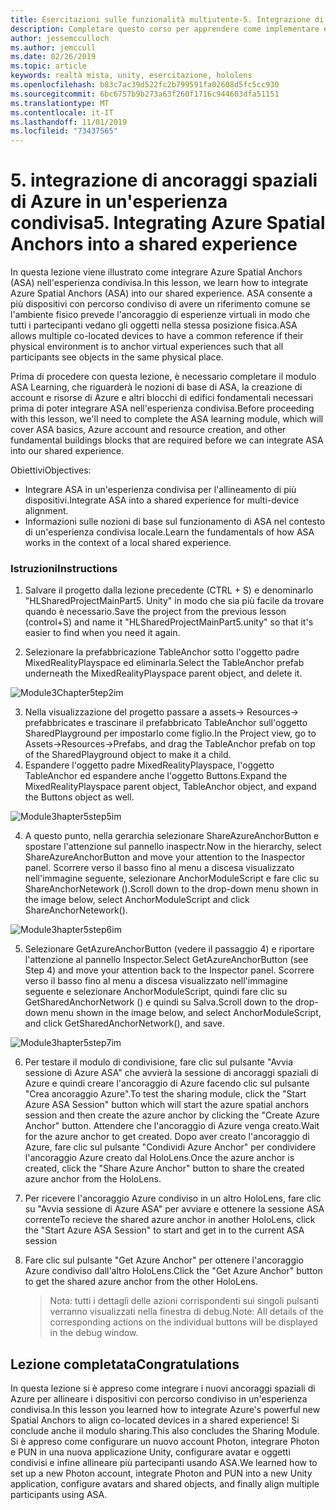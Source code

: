 ```yaml
---
title: Esercitazioni sulle funzionalità multiutente-5. Integrazione di ancoraggi spaziali di Azure in un'esperienza condivisa
description: Completare questo corso per apprendere come implementare esperienze condivise multiutente all'interno di un'applicazione HoloLens 2.
author: jessemcculloch
ms.author: jemccull
ms.date: 02/26/2019
ms.topic: article
keywords: realtà mista, unity, esercitazione, hololens
ms.openlocfilehash: b83c7ac39d522fc2b799591fa02608d5fc5cc930
ms.sourcegitcommit: 6bc6757b9b273a63f260f1716c944603dfa51151
ms.translationtype: MT
ms.contentlocale: it-IT
ms.lasthandoff: 11/01/2019
ms.locfileid: "73437565"
---
```

# <a name="5-integrating-azure-spatial-anchors-into-a-shared-experience"></a><span data-ttu-id="a9c89-105">5. integrazione di ancoraggi spaziali di Azure in un'esperienza condivisa</span><span class="sxs-lookup"><span data-stu-id="a9c89-105">5. Integrating Azure Spatial Anchors into a shared experience</span></span>

<span data-ttu-id="a9c89-106">In questa lezione viene illustrato come integrare Azure Spatial Anchors (ASA) nell'esperienza condivisa.</span><span class="sxs-lookup"><span data-stu-id="a9c89-106">In this lesson, we learn how to integrate Azure Spatial Anchors (ASA) into our shared experience.</span></span> <span data-ttu-id="a9c89-107">ASA consente a più dispositivi con percorso condiviso di avere un riferimento comune se l'ambiente fisico prevede l'ancoraggio di esperienze virtuali in modo che tutti i partecipanti vedano gli oggetti nella stessa posizione fisica.</span><span class="sxs-lookup"><span data-stu-id="a9c89-107">ASA allows multiple co-located devices to have a common reference if their physical environment is to anchor virtual experiences such that all participants see objects in the same physical place.</span></span>

<span data-ttu-id="a9c89-108">Prima di procedere con questa lezione, è necessario completare il modulo ASA Learning, che riguarderà le nozioni di base di ASA, la creazione di account e risorse di Azure e altri blocchi di edifici fondamentali necessari prima di poter integrare ASA nell'esperienza condivisa.</span><span class="sxs-lookup"><span data-stu-id="a9c89-108">Before proceeding with this lesson, we'll need to complete the ASA learning module, which will cover ASA basics, Azure account and resource creation, and other fundamental buildings blocks that are required before we can integrate ASA into our shared experience.</span></span>

<span data-ttu-id="a9c89-109">Obiettivi</span><span class="sxs-lookup"><span data-stu-id="a9c89-109">Objectives:</span></span>

- <span data-ttu-id="a9c89-110">Integrare ASA in un'esperienza condivisa per l'allineamento di più dispositivi.</span><span class="sxs-lookup"><span data-stu-id="a9c89-110">Integrate ASA into a shared experience for multi-device alignment.</span></span>
- <span data-ttu-id="a9c89-111">Informazioni sulle nozioni di base sul funzionamento di ASA nel contesto di un'esperienza condivisa locale.</span><span class="sxs-lookup"><span data-stu-id="a9c89-111">Learn the fundamentals of how ASA works in the context of a local shared experience.</span></span>

### <a name="instructions"></a><span data-ttu-id="a9c89-112">Istruzioni</span><span class="sxs-lookup"><span data-stu-id="a9c89-112">Instructions</span></span>

1. <span data-ttu-id="a9c89-113">Salvare il progetto dalla lezione precedente (CTRL + S) e denominarlo "HLSharedProjectMainPart5. Unity" in modo che sia più facile da trovare quando è necessario.</span><span class="sxs-lookup"><span data-stu-id="a9c89-113">Save the project from the previous lesson (control+S) and name it "HLSharedProjectMainPart5.unity" so that it's easier to find when you need it again.</span></span>

2. <span data-ttu-id="a9c89-114">Selezionare la prefabbricazione TableAnchor sotto l'oggetto padre MixedRealityPlayspace ed eliminarla.</span><span class="sxs-lookup"><span data-stu-id="a9c89-114">Select the TableAnchor prefab underneath the MixedRealityPlayspace parent object, and delete it.</span></span>

![Module3Chapter5tep2im](images/module3chapter5step2im.PNG)

3.  <span data-ttu-id="a9c89-116">Nella visualizzazione del progetto passare a assets-> Resources-> prefabbricates e trascinare il prefabbricato TableAnchor sull'oggetto SharedPlayground per impostarlo come figlio.</span><span class="sxs-lookup"><span data-stu-id="a9c89-116">In the Project view, go to Assets->Resources->Prefabs, and drag the TableAnchor prefab on top of the SharedPlayground object to make it a child.</span></span>
4.  <span data-ttu-id="a9c89-117">Espandere l'oggetto padre MixedRealityPlayspace, l'oggetto TableAnchor ed espandere anche l'oggetto Buttons.</span><span class="sxs-lookup"><span data-stu-id="a9c89-117">Expand the MixedRealityPlayspace parent object, TableAnchor object, and expand the Buttons object as well.</span></span> 

![Module3hapter5step5im](images/module3chapter5step5im.PNG)

4. <span data-ttu-id="a9c89-119">A questo punto, nella gerarchia selezionare ShareAzureAnchorButton e spostare l'attenzione sul pannello inaspectr.</span><span class="sxs-lookup"><span data-stu-id="a9c89-119">Now in the hierarchy, select ShareAzureAnchorButton and move your attention to the Inaspector panel.</span></span> <span data-ttu-id="a9c89-120">Scorrere verso il basso fino al menu a discesa visualizzato nell'immagine seguente, selezionare AnchorModuleScript e fare clic su ShareAnchorNetework ().</span><span class="sxs-lookup"><span data-stu-id="a9c89-120">Scroll down to the drop-down menu shown in the image below, select AnchorModuleScript and click ShareAnchorNetework().</span></span>

![Module3hapter5step6im](images/module3chapter5step6im.PNG)

5. <span data-ttu-id="a9c89-122">Selezionare GetAzureAnchorButton (vedere il passaggio 4) e riportare l'attenzione al pannello Inspector.</span><span class="sxs-lookup"><span data-stu-id="a9c89-122">Select GetAzureAnchorButton (see Step 4) and move your attention back to the Inspector panel.</span></span> <span data-ttu-id="a9c89-123">Scorrere verso il basso fino al menu a discesa visualizzato nell'immagine seguente e selezionare AnchorModuleScript, quindi fare clic su GetSharedAnchorNetwork () e quindi su Salva.</span><span class="sxs-lookup"><span data-stu-id="a9c89-123">Scroll down to the drop-down menu shown in the image below, and select AnchorModuleScript, and click GetSharedAnchorNetwork(), and save.</span></span>

![Module3hapter5step7im](images/module3chapter5step7im.PNG)

6. <span data-ttu-id="a9c89-125">Per testare il modulo di condivisione, fare clic sul pulsante "Avvia sessione di Azure ASA" che avvierà la sessione di ancoraggi spaziali di Azure e quindi creare l'ancoraggio di Azure facendo clic sul pulsante "Crea ancoraggio Azure".</span><span class="sxs-lookup"><span data-stu-id="a9c89-125">To test the sharing module, click the "Start Azure ASA Session" button which will start the azure spatial anchors session and then create the azure anchor by clicking the "Create Azure Anchor" button.</span></span> <span data-ttu-id="a9c89-126">Attendere che l'ancoraggio di Azure venga creato.</span><span class="sxs-lookup"><span data-stu-id="a9c89-126">Wait for the azure anchor to get created.</span></span> <span data-ttu-id="a9c89-127">Dopo aver creato l'ancoraggio di Azure, fare clic sul pulsante "Condividi Azure Anchor" per condividere l'ancoraggio Azure creato dal HoloLens.</span><span class="sxs-lookup"><span data-stu-id="a9c89-127">Once the azure anchor is created, click the "Share Azure Anchor" button to share the created azure anchor from the HoloLens.</span></span>

7. <span data-ttu-id="a9c89-128">Per ricevere l'ancoraggio Azure condiviso in un altro HoloLens, fare clic su "Avvia sessione di Azure ASA" per avviare e ottenere la sessione ASA corrente</span><span class="sxs-lookup"><span data-stu-id="a9c89-128">To recieve the shared azure anchor in another HoloLens, click the "Start Azure ASA Session" to start and get in to the current ASA session</span></span>

8. <span data-ttu-id="a9c89-129">Fare clic sul pulsante "Get Azure Anchor" per ottenere l'ancoraggio Azure condiviso dall'altro HoloLens.</span><span class="sxs-lookup"><span data-stu-id="a9c89-129">Click the "Get Azure Anchor" button to get the shared azure anchor from the other HoloLens.</span></span>

   > <span data-ttu-id="a9c89-130">Nota: tutti i dettagli delle azioni corrispondenti sui singoli pulsanti verranno visualizzati nella finestra di debug.</span><span class="sxs-lookup"><span data-stu-id="a9c89-130">Note: All details of the corresponding actions on the individual buttons will be displayed in the debug window.</span></span>

## <a name="congratulations"></a><span data-ttu-id="a9c89-131">Lezione completata</span><span class="sxs-lookup"><span data-stu-id="a9c89-131">Congratulations</span></span>

<span data-ttu-id="a9c89-132">In questa lezione si è appreso come integrare i nuovi ancoraggi spaziali di Azure per allineare i dispositivi con percorso condiviso in un'esperienza condivisa.</span><span class="sxs-lookup"><span data-stu-id="a9c89-132">In this lesson you learned how to integrate Azure's powerful new Spatial Anchors to align co-located devices in a shared experience!</span></span> <span data-ttu-id="a9c89-133">Si conclude anche il modulo sharing.</span><span class="sxs-lookup"><span data-stu-id="a9c89-133">This also concludes the Sharing Module.</span></span> <span data-ttu-id="a9c89-134">Si è appreso come configurare un nuovo account Photon, integrare Photon e PUN in una nuova applicazione Unity, configurare avatar e oggetti condivisi e infine allineare più partecipanti usando ASA.</span><span class="sxs-lookup"><span data-stu-id="a9c89-134">We learned how to set up a new Photon account, integrate Photon and PUN into a new Unity application, configure avatars and shared objects, and finally align multiple participants using ASA.</span></span> 

